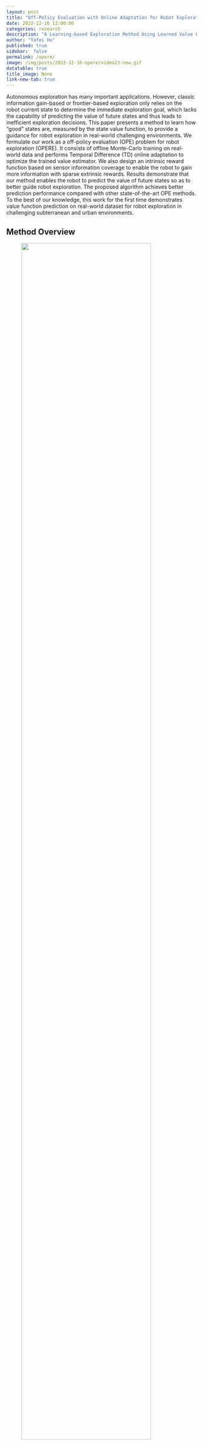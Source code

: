 ```yaml
---
layout: post
title: "Off-Policy Evaluation with Online Adaptation for Robot Exploration in Challenging Environments"
date: 2022-12-16 12:00:00
categories: research
description: "A Learning-based Exploration Method Using Learned Value Function"
author: "Yafei Hu"
published: true
sidebar:  false
permalink: /opere/
image: /img/posts/2022-12-16-opere/video23-new.gif
datatable: true
title_image: None
link-new-tab: true
---
```



Autonomous exploration has many important applications. However, classic information gain-based or frontier-based exploration only relies on the robot current state to determine the immediate exploration goal, which lacks the capability of predicting the value of future states and thus leads to inefficient exploration decisions. This paper presents a method to learn how “good” states are, measured by the state value function, to provide a guidance for robot exploration in real-world challenging environments. We formulate our work as a off-policy evaluation (OPE) problem for robot exploration (OPERE). It consists of offline Monte-Carlo training on real-world data and performs Temporal Difference (TD) online adaptation to optimize the trained value estimator. We also design an intrinsic reward function based on sensor information coverage to enable the robot to gain more information with sparse extrinsic rewards. Results demonstrate that our method enables the robot to predict the value of future states so as to better guide robot exploration. The proposed algorithm achieves better prediction performance compared with other state-of-the-art OPE methods. To the best of our knowledge, this work for the first time demonstrates value function prediction on real-world dataset for robot exploration in challenging subterranean and urban environments. 


## Method Overview

<figure>
 <img src="/img/posts/2022-12-16-opere/method_website.gif" style="width:90%" />
</figure>

Our method consisits of offline learning and online adaptation. First we collect datasets which consist of camera images and projected map images. Then we feed the data to the value function network and perform offline MC learning, where the camera image and map projection image are sent to the encoders in parallel and then aggregated together to obtain the state value function. During the online deployment, we perform one additional TD adaptation step and get the refined value function.


## Datasets Collection Environments 

<figure>
 <img src="/img/posts/2022-12-16-opere/snapshots.pdf.png" style="width:80%" />
 <figcaption>
       Snapshots of the data collection environments. Here we show the 3D reconstructed occupancy grid map as well as the captured images captured (At the corner of each subfigure) during exploration. From left to right and top to bottom:  Auditorium corridor, Large open room, Limestone mine and Natural cave.
 </figcaption>
</figure>

## Experiment Results

With the learned value function, robot could make better decisions.

Regret Analysis in Corridor Environment (left) and Cave Environment (right).

<section class="section">
  <div class="container is-max-desktop">

    <div class="columns is-centered has-text-centered">
      
      <!-- video 1 -->
      <div class="column">
        <div class="content">
          <!-- <h2 class="title is-4">Third person views</h2> -->
          <video controls autoplay>
            <source src="/img/posts/2022-12-16-opere/corridor_regret_demo.mp4" type="video/mp4">
            Your browser does not support the video tag.
          </video>
        </div>
      </div>
      <!-- video 1 -->

      <!-- video 1 -->
       <div class="column">
        <div class="content">
          <!-- <h2 class="title is-4">Bag files replay</h2> -->
          <video controls autoplay>
            <source src="/img/posts/2022-12-16-opere/cave_regret_demo.mp4" type="video/mp4">
            Your browser does not support the video tag.
          </video>
        </div>
      </div>
      <!-- video 1 -->
    </div>
    
  </div>
</section>


## Real Robot Experiments

### Robot explores with learned value function. 

Third person views (left column), bag files replay (right column).

<section class="section">
  <div class="container is-max-desktop">

    <div class="columns is-centered has-text-centered">
      
      <!-- video 1 -->
      <div class="column">
        <div class="content">
          <!-- <h2 class="title is-4">Third person views</h2> -->
          <video controls autoplay>
            <source src="/img/posts/2022-12-16-opere/video2+3_new.mp4" type="video/mp4">
            Your browser does not support the video tag.
          </video>
        </div>
      </div>
      <!-- video 1 -->

      <!-- video 1 -->
       <div class="column">
        <div class="content">
          <!-- <h2 class="title is-4">Bag files replay</h2> -->
          <video controls autoplay>
            <source src="/img/posts/2022-12-16-opere/video-bag-2+3_new.mp4" type="video/mp4">
            Your browser does not support the video tag.
          </video>
        </div>
      </div>
      <!-- video 1 -->
    </div>

    

    <div class="columns is-centered has-text-centered">
      
      <!-- video 1 -->
      <div class="column">
        <div class="content">
          <!-- <h2 class="title is-3">Third person view</h2> -->
          <video controls autoplay>
            <source src="/img/posts/2022-12-16-opere/video5_new.mp4" type="video/mp4">
            Your browser does not support the video tag.
          </video>
        </div>
      </div>
      <!-- video 1 -->

      <!-- video 1 -->
       <div class="column">
        <div class="content">
          <!-- <h2 class="title is-3">Third person view</h2> -->
          <video controls autoplay>
            <source src="/img/posts/2022-12-16-opere/video-bag-5_new.mp4" type="video/mp4">
            Your browser does not support the video tag.
          </video>
        </div>
      </div>
      <!-- video 1 -->
    </div>



    <div class="columns is-centered has-text-centered">
      
      <!-- video 1 -->
      <div class="column">
        <div class="content">
          <!-- <h2 class="title is-3">Third person view</h2> -->
          <video controls autoplay>
            <source src="/img/posts/2022-12-16-opere/video6_new.mp4" type="video/mp4">
            Your browser does not support the video tag.
          </video>
        </div>
      </div>
      <!-- video 1 -->

      <!-- video 1 -->
       <div class="column">
        <div class="content">
          <!-- <h2 class="title is-3">Third person view</h2> -->
          <video controls autoplay>
            <source src="/img/posts/2022-12-16-opere/video-bag-6_new.mp4" type="video/mp4">
            Your browser does not support the video tag.
          </video>
        </div>
      </div>
      <!-- video 1 -->
    </div>
    

    
  </div>
</section>

### Exploration Behaviors Compared with Frontier-based Method


Ours with Learned Value (left column), Frontier-based Method (right column). With learned value function, our method is able to explore high value regions which frontier-based method fails. 

<section class="section">
  <div class="container is-max-desktop">
    <!-- <h2 class="title is-4", style="text-align: center;">Exploration Behaviors Compared with Frontier-based Method</h2> -->

    <div class="columns is-centered has-text-centered">
      
      <!-- video 1 -->
      <div class="column">
        <div class="content">
          <!-- <h2 class="title is-5">Ours with Learned Value</h2> -->
          <video controls autoplay>
            <source src="/img/posts/2022-12-16-opere/behavior_ours_1_trimmed.mp4" type="video/mp4">
            Your browser does not support the video tag.
          </video>
        </div>
      </div>
      <!-- video 1 -->

      <!-- video 1 -->
       <div class="column">
        <div class="content">
          <!-- <h2 class="title is-5">Frontier-based Method</h2> -->
          <video controls autoplay>
            <source src="/img/posts/2022-12-16-opere/behavior_frontier_1_trimmed.mp4" type="video/mp4">
            Your browser does not support the video tag.
          </video>
        </div>
      </div>
      <!-- video 1 -->
    </div>


    <div class="columns is-centered has-text-centered">
      
      <!-- video 1 -->
      <div class="column">
        <div class="content">
          <!-- <h2 class="title is-5">Ours with Learned Value</h2> -->
          <video controls autoplay>
            <source src="/img/posts/2022-12-16-opere/behavior_ours_2.mp4" type="video/mp4">
            Your browser does not support the video tag.
          </video>
        </div>
      </div>
      <!-- video 1 -->

      <!-- video 1 -->
       <div class="column">
        <div class="content">
          <!-- <h2 class="title is-5">Frontier-based Method</h2> -->
          <!-- <video controls autoplay loop muted> -->
          <video controls autoplay >
            <source src="/img/posts/2022-12-16-opere/behavior_frontier_2_trimmed.mp4" type="video/mp4">
            Your browser does not support the video tag.
          </video>
        </div>
      </div>
      <!-- video 1 -->
    </div>

  </div>
</section>


<section class="section" id="BibTeX">
  <div class="container is-max-desktop content">
    <h2 class="title">BibTeX</h2>
    <pre><code>@article{2022opere,
       author    = {Yafei Hu and Junyi Geng and Chen Wang and John Keller and Sebastian Scherer},
       title     = {Off-Policy Evaluation with Online Adaptation for Robot Exploration in Challenging Environments},
       journal   = {IEEE Robotics and Automation Letters},
       year      = {2023},
       volume    = {8},
       number    = {6},
       pages     = {3780-3787},
       doi       = {10.1109/LRA.2023.3271520}
}</code></pre>
  </div>
</section>